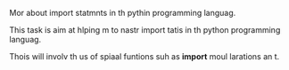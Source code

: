 Mor about import statmnts in th pythin programming languag.


This task is aim at hlping m to nastr import tatis in th python programming languag.

Thois will involv th us of spiaal funtions suh as __import__ moul larations an t.
